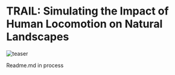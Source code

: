 # TRAIL: Simulating the Impact of Human Locomotion on Natural Landscapes

![teaser](Docs/Images/sim.gif)

Readme.md in process